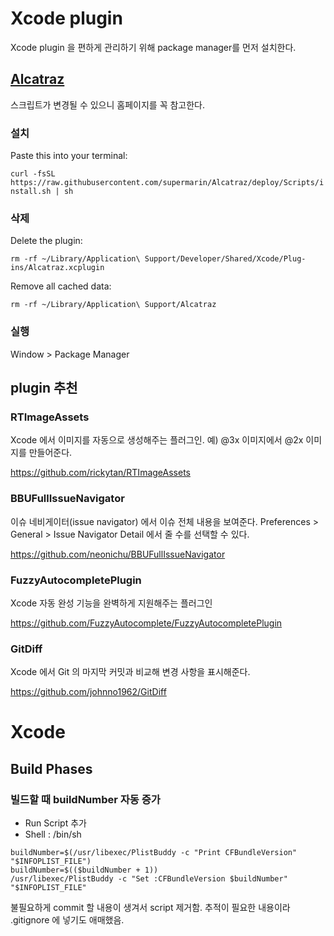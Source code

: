 # Xcode plugin

Xcode plugin 을 편하게 관리하기 위해 package manager를 먼저 설치한다.

## [Alcatraz](http://alcatraz.io)

스크립트가 변경될 수 있으니 홈페이지를 꼭 참고한다.

### 설치

Paste this into your terminal:

`curl -fsSL https://raw.githubusercontent.com/supermarin/Alcatraz/deploy/Scripts/install.sh | sh`

### 삭제

Delete the plugin:

`rm -rf ~/Library/Application\ Support/Developer/Shared/Xcode/Plug-ins/Alcatraz.xcplugin`

Remove all cached data:

`rm -rf ~/Library/Application\ Support/Alcatraz`

### 실행

Window > Package Manager

## plugin 추천

### RTImageAssets

Xcode 에서 이미지를 자동으로 생성해주는 플러그인. 예) @3x 이미지에서 @2x 이미지를 만들어준다.

https://github.com/rickytan/RTImageAssets

### BBUFullIssueNavigator

이슈 네비게이터(issue navigator) 에서 이슈 전체 내용을 보여준다. Preferences > General > Issue Navigator Detail 에서 줄 수를 선택할 수 있다.

https://github.com/neonichu/BBUFullIssueNavigator

### FuzzyAutocompletePlugin

Xcode 자동 완성 기능을 완벽하게 지원해주는 플러그인

https://github.com/FuzzyAutocomplete/FuzzyAutocompletePlugin

### GitDiff

Xcode 에서 Git 의 마지막 커밋과 비교해 변경 사항을 표시해준다.

https://github.com/johnno1962/GitDiff

# Xcode

## Build Phases

### 빌드할 때 buildNumber 자동 증가

- Run Script 추가 
- Shell : /bin/sh

```
buildNumber=$(/usr/libexec/PlistBuddy -c "Print CFBundleVersion" "$INFOPLIST_FILE")
buildNumber=$(($buildNumber + 1))
/usr/libexec/PlistBuddy -c "Set :CFBundleVersion $buildNumber" "$INFOPLIST_FILE"
```

불필요하게 commit 할 내용이 생겨서 script 제거함. 추적이 필요한 내용이라 .gitignore 에 넣기도 애매했음.
